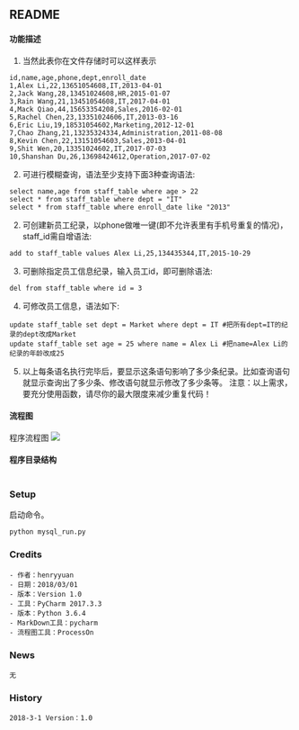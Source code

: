 ## README
#### **功能描述**
1. 当然此表你在文件存储时可以这样表示
```text
id,name,age,phone,dept,enroll_date
1,Alex Li,22,13651054608,IT,2013-04-01
2,Jack Wang,28,13451024608,HR,2015-01-07
3,Rain Wang,21,13451054608,IT,2017-04-01
4,Mack Qiao,44,15653354208,Sales,2016-02-01
5,Rachel Chen,23,13351024606,IT,2013-03-16
6,Eric Liu,19,18531054602,Marketing,2012-12-01
7,Chao Zhang,21,13235324334,Administration,2011-08-08
8,Kevin Chen,22,13151054603,Sales,2013-04-01
9,Shit Wen,20,13351024602,IT,2017-07-03
10,Shanshan Du,26,13698424612,Operation,2017-07-02
```
2. 可进行模糊查询，语法至少支持下面3种查询语法:
```text
select name,age from staff_table where age > 22
select * from staff_table where dept = "IT"
select * from staff_table where enroll_date like "2013"
```
2. 可创建新员工纪录，以phone做唯一键(即不允许表里有手机号重复的情况)，staff_id需自增语法: 
```text
add to staff_table values Alex Li,25,134435344,IT,2015-10-29
```
3. 可删除指定员工信息纪录，输入员工id，即可删除语法: 
```text
del from staff_table where id = 3
```
4. 可修改员工信息，语法如下:
```text
update staff_table set dept = Market where dept = IT #把所有dept=IT的纪录的dept改成Market
update staff_table set age = 25 where name = Alex Li #把name=Alex Li的纪录的年龄改成25
```
5. 以上每条语名执行完毕后，要显示这条语句影响了多少条纪录。比如查询语句就显示查询出了多少条、修改语句就显示修改了多少条等。
注意：以上需求，要充分使用函数，请尽你的最大限度来减少重复代码！

#### **流程图**
程序流程图
![](https://github.com/henryyuan/first-app/tree/master/homework/Module2/练习题目/作业_用户信息增删改/作业_用户信息增删改.png.png)

#### **程序目录结构**
````text

````
    
### Setup
启动命令。
```text
python mysql_run.py
```

### Credits
    - 作者：henryyuan
    - 日期：2018/03/01
    - 版本：Version 1.0
    - 工具：PyCharm 2017.3.3
    - 版本：Python 3.6.4
    - MarkDown工具：pycharm
    - 流程图工具：ProcessOn
    
### News
    无

### History
    2018-3-1 Version：1.0
